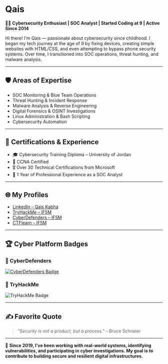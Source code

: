 # Qais

👨‍💻 **Cybersecurity Enthusiast | SOC Analyst | Started Coding at 9 | Active Since 2014**

Hi there! I'm Qais — passionate about cybersecurity since childhood. I began my tech journey at the age of 9 by fixing devices, creating simple websites with HTML/CSS, and even attempting to bypass phone security systems. Over time, I transitioned into SOC operations, threat hunting, and malware analysis.

---

## 🛡️ Areas of Expertise
- SOC Monitoring & Blue Team Operations
- Threat Hunting & Incident Response
- Malware Analysis & Reverse Engineering
- Digital Forensics & OSINT Investigations
- Linux Administration & Bash Scripting
- Cybersecurity Automation

---

## 🧠 Certifications & Experience
- 🎓 Cybersecurity Training Diploma – University of Jordan
- 🧾 CCNA Certified
- 🎖️ Over 30 Technical Certifications from Microsoft
- 📄 1 Year of Professional Experience as a SOC Analyst

---

## 🌐 My Profiles
- [LinkedIn – Qais Kabha](https://www.linkedin.com/in/qais-kabha)
- [TryHackMe – IF5M](https://tryhackme.com/p/IF5M)
- [CyberDefenders – IF5M](https://cyberdefenders.org/p/IF5M)
- [CTFlearn – IF5M](https://ctflearn.com/user/IF5M)

---

## 🏆 Cyber Platform Badges

### 🔹 CyberDefenders
[![CyberDefenders Badge](https://cyberdefenders.org/img/logo.svg)](https://cyberdefenders.org/p/IF5M)

### 🔹 TryHackMe
<img src="https://tryhackme-badges.s3.amazonaws.com/IF5M.png" alt="TryHackMe Badge" />

---

## ✍️ Favorite Quote
> *"Security is not a product, but a process."* – Bruce Schneier

---

📌 **Since 2019, I’ve been working with real-world systems, identifying vulnerabilities, and participating in cyber investigations. My goal is to contribute to building secure and resilient digital infrastructures.**
